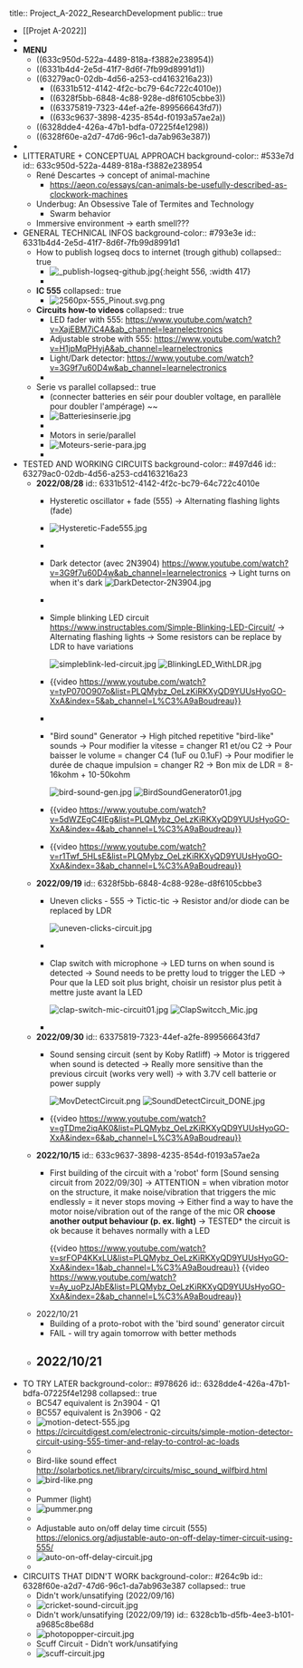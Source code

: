 title:: Project_A-2022_ResearchDevelopment
public:: true

- [[Projet A-2022]]
-
- __MENU__
	- ((633c950d-522a-4489-818a-f3882e238954))
	- ((6331b4d4-2e5d-41f7-8d6f-7fb99d8991d1))
	- ((63279ac0-02db-4d56-a253-cd4163216a23))
		- ((6331b512-4142-4f2c-bc79-64c722c4010e))
		- ((6328f5bb-6848-4c88-928e-d8f6105cbbe3))
		- ((63375819-7323-44ef-a2fe-899566643fd7))
		- ((633c9637-3898-4235-854d-f0193a57ae2a))
	- ((6328dde4-426a-47b1-bdfa-07225f4e1298))
	- ((6328f60e-a2d7-47d6-96c1-da7ab963e387))
-
- LITTERATURE + CONCEPTUAL APPROACH
  background-color:: #533e7d
  id:: 633c950d-522a-4489-818a-f3882e238954
	- René Descartes -> concept of animal-machine
		- https://aeon.co/essays/can-animals-be-usefully-described-as-clockwork-machines
	- Underbug: An Obsessive Tale of Termites and Technology
		- Swarm behavior
	- Immersive environment -> earth smell???
- GENERAL TECHNICAL INFOS
  background-color:: #793e3e
  id:: 6331b4d4-2e5d-41f7-8d6f-7fb99d8991d1
	- How to publish logseq docs to internet (trough github)
	  collapsed:: true
		- ![_publish-logseq-github.jpg](../assets/_publish-logseq-github_1665944930344_0.jpg){:height 556, :width 417}
		-
	- __IC 555__
	  collapsed:: true
		- ![2560px-555_Pinout.svg.png](../assets/2560px-555_Pinout.svg_1661386060127_0.png)
	- __Circuits how-to videos__
	  collapsed:: true
		- LED fader with 555: https://www.youtube.com/watch?v=XajEBM7iC4A&ab_channel=learnelectronics
		- Adjustable strobe with 555: https://www.youtube.com/watch?v=H1jpMqPHyjA&ab_channel=learnelectronics
		- Light/Dark detector: https://www.youtube.com/watch?v=3G9f7u60D4w&ab_channel=learnelectronics
		-
	- Serie vs parallel
	  collapsed:: true
		- (connecter batteries en séir pour doubler voltage, en parallèle pour doubler l'ampérage) ~~
		- ![Batteriesinserie.jpg](../assets/Batteriesinserie_1665935236596_0.jpg)
		-
		- Motors in serie/parallel
		- ![Moteurs-serie-para.jpg](../assets/Moteurs-serie-para_1665943124271_0.jpg)
		-
- TESTED AND WORKING CIRCUITS
  background-color:: #497d46
  id:: 63279ac0-02db-4d56-a253-cd4163216a23
	- __2022/08/28__
	  id:: 6331b512-4142-4f2c-bc79-64c722c4010e
		- Hysteretic oscillator + fade (555)
		  -> Alternating flashing lights (fade)
		- ![Hysteretic-Fade555.jpg](../assets/Hysteretic-Fade555_1661704689677_0.jpg)
		-
		- Dark detector (avec 2N3904) https://www.youtube.com/watch?v=3G9f7u60D4w&ab_channel=learnelectronics
		  -> Light turns on when it's dark
		  ![DarkDetector-2N3904.jpg](../assets/DarkDetector-2N3904_1661704721842_0.jpg)
		-
		- Simple blinking LED circuit https://www.instructables.com/Simple-Blinking-LED-Circuit/
		  -> Alternating flashing lights
		  -> Some resistors can be replace by LDR to have variations
		  
		  ![simpleblink-led-circuit.jpg](../assets/simpleblink-led-circuit_1665943204476_0.jpg) 
		  ![BlinkingLED_WithLDR.jpg](../assets/BlinkingLED_WithLDR_1663622597230_0.jpg)
		- {{video https://www.youtube.com/watch?v=tyP070O907o&list=PLQMybz_OeLzKiRKXyQD9YUUsHyoGO-XxA&index=5&ab_channel=L%C3%A9aBoudreau}}
		-
		- "Bird sound" Generator
		  -> High pitched repetitive "bird-like" sounds
		  -> Pour modifier la vitesse = changer R1 et/ou C2
		  -> Pour baisser le volume = changer C4 (1uF ou 0.1uF)
		  -> Pour modifier le durée de chaque impulsion = changer R2
		  -> Bon mix de LDR = 8-16kohm + 10-50kohm
		  
		  ![bird-sound-gen.jpg](../assets/bird-sound-gen_1665943255875_0.jpg) 
		  ![BirdSoundGenerator01.jpg](../assets/BirdSoundGenerator01_1663622562740_0.jpg)
		- {{video https://www.youtube.com/watch?v=5dWZEgC4IEg&list=PLQMybz_OeLzKiRKXyQD9YUUsHyoGO-XxA&index=4&ab_channel=L%C3%A9aBoudreau}}
		- {{video https://www.youtube.com/watch?v=r1Twf_5HLsE&list=PLQMybz_OeLzKiRKXyQD9YUUsHyoGO-XxA&index=3&ab_channel=L%C3%A9aBoudreau}}
	- __2022/09/19__
	  id:: 6328f5bb-6848-4c88-928e-d8f6105cbbe3
		- Uneven clicks - 555
		  -> Tictic-tic
		  -> Resistor and/or diode can be replaced by LDR
		  
		  ![uneven-clicks-circuit.jpg](../assets/uneven-clicks-circuit_1665943299705_0.jpg)
		-
		- Clap switch with microphone
		  -> LED turns on when sound is detected
		  -> Sound needs to be pretty loud to trigger the LED
		  -> Pour que la LED soit plus bright, choisir un resistor plus petit à mettre juste avant la LED
		  
		  ![clap-switch-mic-circuit01.jpg](../assets/clap-switch-mic-circuit01_1665943344490_0.jpg) 
		  ![ClapSwitcch_Mic.jpg](../assets/ClapSwitcch_Mic_1663969559342_0.jpg)
		-
	- __2022/09/30__
	  id:: 63375819-7323-44ef-a2fe-899566643fd7
		- Sound sensing circuit (sent by Koby Ratliff)
		  -> Motor is triggered when sound is detected
		  -> Really more sensitive than the previous circuit (works very well)
		  -> with 3.7V cell batterie or power supply
		  
		  ![MovDetectCircuit.png](../assets/MovDetectCircuit_1664571331786_0.png)
		  ![SoundDetectCircuit_DONE.jpg](../assets/SoundDetectCircuit_DONE_1664574804746_0.jpg)
		- {{video https://www.youtube.com/watch?v=gTDme2iqAK0&list=PLQMybz_OeLzKiRKXyQD9YUUsHyoGO-XxA&index=6&ab_channel=L%C3%A9aBoudreau}}
	- __2022/10/15__
	  id:: 633c9637-3898-4235-854d-f0193a57ae2a
		- First building of the circuit with a 'robot' form [Sound sensing circuit from 2022/09/30]
		  -> ATTENTION = when vibration motor on the structure, it make noise/vibration that triggers the mic endlessly = it never stops moving
		  -> Either find a way to have the motor noise/vibration out of the range of the mic OR __choose another output behaviour (p. ex. light)__
		  -> TESTED* the circuit is ok because it behaves normally with a LED
		  
		  {{video https://www.youtube.com/watch?v=srFOP4KKxLU&list=PLQMybz_OeLzKiRKXyQD9YUUsHyoGO-XxA&index=1&ab_channel=L%C3%A9aBoudreau}}
		  {{video https://www.youtube.com/watch?v=Ay_uoPzJAbE&list=PLQMybz_OeLzKiRKXyQD9YUUsHyoGO-XxA&index=2&ab_channel=L%C3%A9aBoudreau}}
	- 2022/10/21
		- Building of a proto-robot with the 'bird sound' generator circuit
		- FAIL - will try again tomorrow with better methods
	- 2022/10/21
		-
- TO TRY LATER
  background-color:: #978626
  id:: 6328dde4-426a-47b1-bdfa-07225f4e1298
  collapsed:: true
	- BC547 equivalent is 2n3904 - Q1
	- BC557 equivalent is 2n3906 - Q2
	- ![motion-detect-555.jpg](../assets/motion-detect-555_1665943402333_0.jpg)
	- https://circuitdigest.com/electronic-circuits/simple-motion-detector-circuit-using-555-timer-and-relay-to-control-ac-loads
	-
	- Bird-like sound effect http://solarbotics.net/library/circuits/misc_sound_wilfbird.html
	- ![bird-like.png](../assets/bird-like_1661705347629_0.png)
	-
	- Pummer (light)
	- ![pummer.png](../assets/pummer_1661705413008_0.png)
	-
	- Adjustable auto on/off delay time circuit (555) https://elonics.org/adjustable-auto-on-off-delay-timer-circuit-using-555/
	- ![auto-on-off-delay-circuit.jpg](../assets/auto-on-off-delay-circuit_1665943450076_0.jpg)
	-
- CIRCUITS THAT DIDN'T WORK
  background-color:: #264c9b
  id:: 6328f60e-a2d7-47d6-96c1-da7ab963e387
  collapsed:: true
	- Didn't work/unsatifying (2022/09/16)
	- ![cricket-sound-circuit.jpg](../assets/cricket-sound-circuit_1665943499597_0.jpg)
	- Didn't work/unsatifying (2022/09/19)
	  id:: 6328cb1b-d5fb-4ee3-b101-a9685c8be68d
	- ![photopopper-circuit.jpg](../assets/photopopper-circuit_1665943530314_0.jpg)
	- Scuff Circuit - Didn't work/unsatifying
	- ![scuff-circuit.jpg](../assets/scuff-circuit_1665943562387_0.jpg)